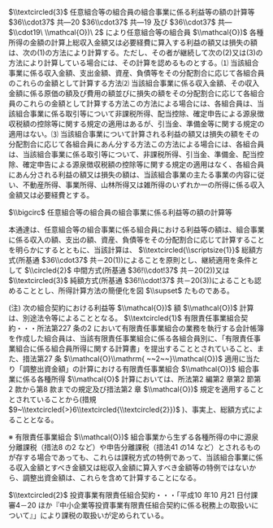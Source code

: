 $\\textcircled{3}$ 任意組合等の組合員の組合事業に係る利益等の額の計算等 $36\\cdot37$ 共―20 $36\\cdot37$ 共―19 及び $36\\cdot37$ 共― $\\cdot19\ \\mathcal{O})\ 2$ により任意組合等の組合員 $\\mathcal{O})$ 各種所得の金額の計算上総収入金額又は必要経費に算入する利益の額又は損失の額は、次の(1)の方法により計算する。ただし、その者が継続して次の(2)又は(3)の方法により計算している場合には、その計算を認めるものとする。⑴ 当該組合事業に係る収入金額、支出金額、資産、負債等をその分配割合に応じて各組合員のこれらの金額として計算する方法⑵ 当該組合事業に係る収入金額、その収入金額に係る原価の額及び費用の額並びに損失の額をその分配割合に応じて各組合員のこれらの金額として計算する方法この方法による場合には、各組合員は、当該組合事業に係る取引等について非課税所得、配当控除、確定申告による源泉徴収税額の控除等に関する規定の適用はあるが、引当金、準備金等に関する規定の適用はない。⑶ 当該組合事業について計算される利益の額又は損失の額をその分配割合に応じて各組合員にあん分する方法この方法による場合には、各組合員は、当該組合事業に係る取引等について、非課税所得、引当金、準備金、配当控除、確定申告による源泉徴収税額の控除等に関する規定の適用はなく、各組合員にあん分される利益の額又は損失の額は、当該組合事業の主たる事業の内容に従い、不動産所得、事業所得、山林所得又は雑所得のいずれか一の所得に係る収入金額又は必要経費とする。

$\\bigcirc$ 任意組合等の組合員の組合事業に係る利益等の額の計算等

本通達は、任意組合等の組合事業に係る組合員における利益等の額は、組合事業に係る収入の額、支出の額、資産、負債等をその分配割合に応じて計算することを明らかにするとともに、当該計算は、 $\\textcircled{\\scriptsize{1}}$ 総額方式(所基通 $36\\cdot37$ 共－20(1))によることを原則とし、継続適用を条件として $\\circled{2}$ 中間方式(所基通 $36!\\cdot!37$ 共－20(2))又は $\\textcircled{3}$ 純額方式(所基通 $36!\\cdot!37$ 共－20(3))によることも認めることとし、所得計算方法の簡便化を図 $\\supset$ たものである。

(注) 次の組合契約における利益等 $\\mathcal{O})$ 額 $\\mathcal{O})$ 計算は、別途法令等によることとなる。 $\\textcircled{1}$ 有限責任事業組合契約・・・所法第227 条の2 において有限責任事業組合の業務を執行する会計帳簿を作成した組合員は、当該有限責任事業組合に係る各組合員別に、「有限責任事業組合に係る組合員所得に関する計算書」を提出することとされていること、また、措法第27 条 $\\mathcal{O}\\mathrm{ ~~2~~}\\mathcal{O})$ 適用に当たり「調整出資金額」の計算における有限責任事業組合 $\\mathcal{O})$ 組合事業に係る各種所得 $\\mathcal{O}$ 計算においては、所法第2 編第2 章第2 節第2 款から第8 款までの規定及び措法第2 章 $\\mathcal{O})$ 規定を適用することとされていることから(措規 $9~\\textcircled{>}6\\textcircled{\\textcircled{2}})$ )、事実上、総額方式によることとなる。

※ 有限責任事業組合 $\\mathcal{O})$ 組合事業から生ずる各種所得の中に源泉分離課税（措法8 の2 など）や申告分離課税（措法41 の14 など）とされるものが存する場合であっても、これらは課税方式の特例であって、当該組合事業に係る収入金額とすべき金額又は総収入金額に算入すべき金額等の特例ではないから、調整出資金額は、これらを含めて計算することになる。

$\\textcircled{2}$ 投資事業有限責任組合契約・・・「平成10 年10 月21 日付課審4－20 ほか『中小企業等投資事業有限責任組合契約に係る税務上の取扱いについて』」により課税の取扱いが定められている。
